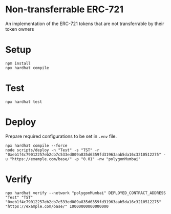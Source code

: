 # Non-transferrable ERC-721

An implementation of the ERC-721 tokens that are not transferrable by their token owners

# Setup

```shell
npm install
npx hardhat compile
```

# Test

```shell
npx hardhat test
```

# Deploy

Prepare required configurations to be set in `.env` file.

```shell
npx hardhat compile --force
node scripts/deploy -n "Test" -s "TST" -r "0xeb1f4c79012257eb2cb7c533ed009a835d6359fd31963aab5da16c3210512275" -u "https://example.com/base/" -p "0.01" -nw "polygonMumbai"
```

# Verify

```shell
npx hardhat verify --network "polygonMumbai" DEPLOYED_CONTRACT_ADDRESS "Test" "TST" "0xeb1f4c79012257eb2cb7c533ed009a835d6359fd31963aab5da16c3210512275" "https://example.com/base/" 10000000000000000
```
